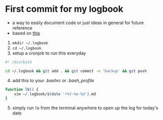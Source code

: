 # First commit for my logbook
 * a way to easily document code or just ideas in general for future reference
 * based on [this](https://routley.io/tech/2017/11/23/logbook.html)


1. `mkdir ~/.logbook`
2. `cd ~/.logbook`
3. setup a cronjob to run this everyday

```bash
#! /bin/bash

cd ~/.logbook && git add . && git commit -m 'backup' && git push
```

4. add this to your *.bashrc* or *.bash_profile*
 
```bash
function lb() {
    vim ~/.logbook/$(date '+%Y-%m-%d').md
}
```

5. simply run `lb` from the terminal anywhere to open up the log for today's date
